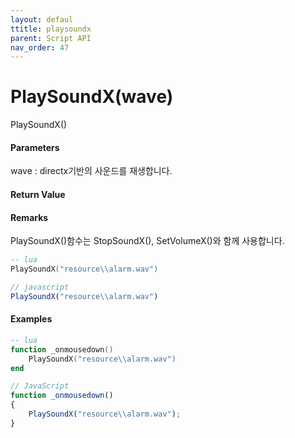 ```yaml
---
layout: defaul
ttitle: playsoundx
parent: Script API
nav_order: 47
---
```

# PlaySoundX\(wave\)

PlaySoundX\(\)

#### Parameters

wave : directx기반의 사운드를 재생합니다.

#### Return Value



#### Remarks

PlaySoundX\(\)함수는 StopSoundX\(\), SetVolumeX\(\)와 함께 사용합니다.



```lua
-- lua
PlaySoundX("resource\\alarm.wav")
```

```js
// javascript
PlaySoundX("resource\\alarm.wav")
```

#### 

#### Examples

```lua
-- lua
function _onmousedown()
    PlaySoundX("resource\\alarm.wav")
end
```

```js
// JavaScript
function _onmousedown()
{    
    PlaySoundX("resource\\alarm.wav");
}
```



